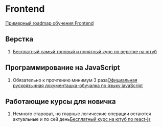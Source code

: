 # Frontend

[Примерный roadmap обучения Frontend](https://roadmap.sh/frontend)

## Верстка
1. [Бесплатный самый топовый и понятный курс по верстке на ютуб](https://www.youtube.com/watch?v=yJcCKuxfb2o&list=PLM6XATa8CAG4F9nAIYNS5oAiPotxwLFIr)

## Программирование на JavaScript
1. Обязательно к прочтению минимум 3 раза[Официальная рускоязычная документашка-обучалка по языку javaScript](https://learn.javascript.ru/)

## Работающие курсы для новичка
1. Немного староват, но главные логические операции остаются актуальные и по сей день[Бесплатный курс на ютуб по react-js](https://www.youtube.com/playlist?list=PLcvhF2Wqh7DNVy1OCUpG3i5lyxyBWhGZ8)
